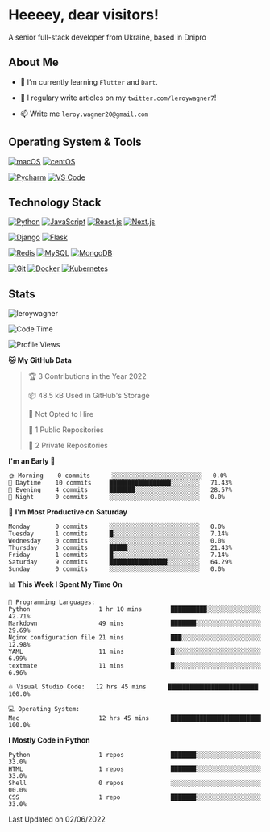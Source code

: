 # Heeeey, dear visitors!

A senior full-stack developer from Ukraine, based in Dnipro

## About Me

- 🌱 I’m currently learning ``` Flutter ``` and ``` Dart ```.

- 📝 I regulary write articles on my ``` twitter.com/leroywagner7 ```!

- 📫 Write me ``` leroy.wagner20@gmail.com ```

## Operating System & Tools

[![macOS](https://img.shields.io/badge/macOS-Mojave-292e33?style=flat-square&logo=apple&logoColor=ffffff)](https://www.apple.com/macos/mojave/)
[![centOS](https://img.shields.io/badge/CentOS-7.0-blue?style=flat-square&logo=CentOS&logoColor=262577)](https://www.centos.org/)

[![Pycharm](https://img.shields.io/badge/IDE-PyCharm-yellow?style=flat-square&logo=JetBrains)](https://www.jetbrains.com/pycharm/)
[![VS Code](https://img.shields.io/badge/IDE-VSCode-%23007ACC?style=flat-square&logo=Visual-studio-code)](https://code.visualstudio.com/)

## Technology Stack

[![Python](https://img.shields.io/badge/-Python-3776AB?style=flat-square&logo=python&logoColor=ffffff)](https://www.python.org/)
[![JavaScript](https://img.shields.io/badge/-JavaScript-%23F7DF1C?style=flat-square&logo=javascript&logoColor=000000&labelColor=%23F7DF1C&color=%23FFCE5A)](https://www.javascript.com/)
[![React.js](https://img.shields.io/badge/-React.js-%23F7DF1C?style=flat-square&logo=react&logoColor=000000&labelColor=%23F7DF1C&color=%23FFCE5A)](https://reactjs.org/)
[![Next.js](https://img.shields.io/badge/-Next.js-000000?style=flat-square&logo=Next.js&logoColor=ffffff)](https://nextjs.org/)

[![Django](https://img.shields.io/badge/-Django-092E20?style=flat-square&logo=Django&logoColor=ffffff)](https://www.djangoproject.com/)
[![Flask](https://img.shields.io/badge/-Flask-000000?style=flat-square&logo=Flask&logoColor=ffffff)](https://flask.palletsprojects.com/)

[![Redis](https://img.shields.io/badge/-Redis-DC382D?style=flat-square&logo=Redis&logoColor=ffffff)](https://redis.io/)
[![MySQL](https://img.shields.io/badge/-MySQL-4479A1?style=flat-square&logo=MySQL&logoColor=ffffff)](https://www.mysql.com/)
[![MongoDB](https://img.shields.io/badge/-MongoDB-47A248?style=flat-square&logo=MongoDB&logoColor=ffffff)](https://www.mongodb.com/)

[![Git](https://img.shields.io/badge/-Git-%23F05032?style=flat-square&logo=git&logoColor=%23ffffff)](https://git-scm.com/)
[![Docker](https://img.shields.io/badge/-Docker-2496ED?style=flat-square&logo=docker&logoColor=ffffff)](https://www.docker.com/)
[![Kubernetes](https://img.shields.io/badge/-Kubernetes-326CE5?style=flat-square&logo=Kubernetes&logoColor=ffffff)](https://kubernetes.io/)

## Stats

<p><img src="https://github-readme-stats.vercel.app/api?username=leroywagner&show_icons=true&theme=dracula" alt="leroywagner" /></p>

<!--START_SECTION:waka-->
![Code Time](http://img.shields.io/badge/Code%20Time-1%2C682%20hrs%202%20mins-blue)

![Profile Views](http://img.shields.io/badge/Profile%20Views-188-blue)

**🐱 My GitHub Data** 

> 🏆 3 Contributions in the Year 2022
 > 
> 📦 48.5 kB Used in GitHub's Storage 
 > 
> 🚫 Not Opted to Hire
 > 
> 📜 1 Public Repositories 
 > 
> 🔑 2 Private Repositories  
 > 
**I'm an Early 🐤** 

```text
🌞 Morning    0 commits      ░░░░░░░░░░░░░░░░░░░░░░░░░   0.0% 
🌆 Daytime    10 commits     █████████████████░░░░░░░░   71.43% 
🌃 Evening    4 commits      ███████░░░░░░░░░░░░░░░░░░   28.57% 
🌙 Night      0 commits      ░░░░░░░░░░░░░░░░░░░░░░░░░   0.0%

```
📅 **I'm Most Productive on Saturday** 

```text
Monday       0 commits      ░░░░░░░░░░░░░░░░░░░░░░░░░   0.0% 
Tuesday      1 commits      █░░░░░░░░░░░░░░░░░░░░░░░░   7.14% 
Wednesday    0 commits      ░░░░░░░░░░░░░░░░░░░░░░░░░   0.0% 
Thursday     3 commits      █████░░░░░░░░░░░░░░░░░░░░   21.43% 
Friday       1 commits      █░░░░░░░░░░░░░░░░░░░░░░░░   7.14% 
Saturday     9 commits      ████████████████░░░░░░░░░   64.29% 
Sunday       0 commits      ░░░░░░░░░░░░░░░░░░░░░░░░░   0.0%

```


📊 **This Week I Spent My Time On** 

```text
💬 Programming Languages: 
Python                   1 hr 10 mins        ██████████░░░░░░░░░░░░░░░   42.71% 
Markdown                 49 mins             ███████░░░░░░░░░░░░░░░░░░   29.69% 
Nginx configuration file 21 mins             ███░░░░░░░░░░░░░░░░░░░░░░   12.98% 
YAML                     11 mins             █░░░░░░░░░░░░░░░░░░░░░░░░   6.99% 
textmate                 11 mins             █░░░░░░░░░░░░░░░░░░░░░░░░   6.96%

🔥 Visual Studio Code:   12 hrs 45 mins      █████████████████████████   100.0%

💻 Operating System: 
Mac                      12 hrs 45 mins      █████████████████████████   100.0%

```

**I Mostly Code in Python** 

```text
Python                   1 repos             ███████░░░░░░░░░░░░░░░░░░   33.0% 
HTML                     1 repos             ███████░░░░░░░░░░░░░░░░░░   33.0% 
Shell                    0 repos             ░░░░░░░░░░░░░░░░░░░░░░░░░   00.0% 
CSS                      1 repo              ███████░░░░░░░░░░░░░░░░░░   33.0%

```



 Last Updated on 02/06/2022
<!--END_SECTION:waka-->

<!--
**leroywagner/leroywagner** is a ✨ _special_ ✨ repository because its `README.md` (this file) appears on your GitHub profile.

Here are some ideas to get you started:

- 🔭 I’m currently working on ...
- 🌱 I’m currently learning ...
- 👯 I’m looking to collaborate on ...
- 🤔 I’m looking for help with ...
- 💬 Ask me about ...
- 📫 How to reach me: ...
- 😄 Pronouns: ...
- ⚡ Fun fact: ...
-->
